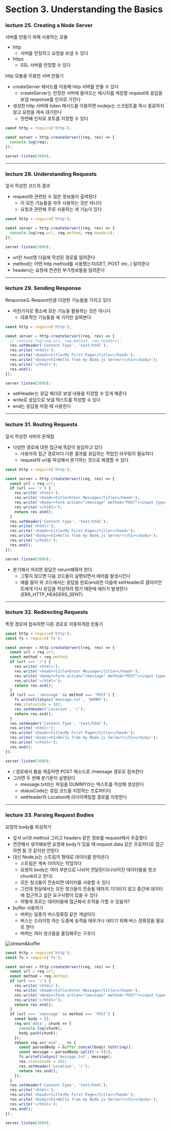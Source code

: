 # Section 3. Understanding the Basics

### lecture 25. Creating a Node Server

서버를 만들기 위해 사용하는 모듈
* http
  - 서버를 런칭하고 요청을 보낼 수 있다
* https
  - SSL 서버를 런칭할 수 있다

http 모듈을 이용한 서버 만들기
* createServer 메서드를 이용해 http 서버를 만들 수 있다
  - createServer는 런칭한 서버에 들어오는 메시지를 캐칭할 request와 응답을 보낼 response를 인자로 가진다
* 생성한 http 서버에 listen 메서드를 이용하면 nodejs는 스크립트를 즉시 종료하지 않고 요청을 계속 대기한다
  - 첫번째 인자로 포트를 지정할 수 있다
```js
const http = require('http');

const server = http.createServer((req, res) => {
  console.log(req);
});

server.listen(3000);
```

---

### lecture 28. Understanding Requests

앞서 작성한 코드의 결과
* request와 관련된 수 많은 정보들이 출력된다
  - 이 모든 기능들을 자주 사용하는 것은 아니다
  - 요청과 관련해 주로 사용하는 세 기능이 있다
```js
const http = require('http');

const server = http.createServer((req, res) => {
  console.log(req.url, req.method, req.headers);
});

server.listen(3000);
```
* url은 host명 다음에 작성된 경로를 알려준다
* method는 어떤 http method를 사용했는지(GET, POST etc..) 알려준다
* headers는 요청에 연관된 부가정보들을 알려준다

---

### lecture 29. Sending Response

Response도 Request만큼 다양한 기능들을 가지고 있다
* 마찬가지로 평소에 모든 기능을 활용하는 것은 아니다
  - 대표적인 기능들을 세 가지만 살펴본다
```js
const http = require('http');

const server = http.createServer((req, res) => {
  // console.log(req.url, req.method, req.headers);
  res.setHeader('Content-Type', 'text/html');
  res.write('<html>');
  res.write('<head><title>My First Page</title></head>');
  res.write('<body><h1>Hello from my Node.js Server!</h1></body>');
  res.write('</html>');
  res.end();
});

server.listen(3000);
```
* setHeader는 응답 헤더로 보낼 내용을 지정할 수 있게 해준다
* write로 응답으로 보낼 텍스트를 작성할 수 있다
* end는 응답을 마칠 때 사용한다

---

### lecture 31. Routing Requests

앞서 작성한 서버의 문제점
* 다양한 경로에 대한 접근에 똑같이 응답하고 있다
  - 사용자의 접근 경로마다 다른 결과를 응답하는 작업인 라우팅이 필요하다
  - request의 url을 파싱해서 분기하는 것으로 해결할 수 있다
```js
const http = require('http');

const server = http.createServer((req, res) => {
  const url = req.url;
  if (url === '/') {
    res.write('<html>');
    res.write('<head><title>Enter Message</title></head>');
    res.write('<body><form action="/message" method="POST"><input type="text" name="message"/>></form></body>');
    res.write('</html>');
    return res.end();  
  }
  res.setHeader('Content-Type', 'text/html');
  res.write('<html>');
  res.write('<head><title>My First Page</title></head>');
  res.write('<body><h1>Hello from my Node.js Server!</h1></body>');
  res.write('</html>');
  res.end();
});

server.listen(3000);
```
* 분기해서 처리한 응답은 return해줘야 한다
  - 그렇지 않으면 다음 코드들이 실행되면서 에러를 발생시킨다
  - 예를 들어 위 코드에서는 응답을 완료(end)한 다음에 setHeader로 클라이언트에게 다시 응답을 작성하려 했기 때문에 에러가 발생한다(ERR_HTTP_HEADERS_SENT)

---

### lecture 32. Redirecting Requests

특정 경로에 접속하면 다른 경로로 이동하게끔 만들기
```js
const http = require('http');
const fs = require('fs');

const server = http.createServer((req, res) => {
  const url = req.url;
  const method = req.method;
  if (url === '/') {
    res.write('<html>');
    res.write('<head><title>Enter Message</title></head>');
    res.write('<body><form action="/message" method="POST"><input type="text" name="message"/><input type="submit"/></form></body>');
    res.write('</html>');
    return res.end();  
  }
  if (url === '/message' && method === 'POST') {
    fs.writeFileSync('message.txt', 'DUMMY');
    res.statusCode = 302;
    res.setHeader('Location', '/');
    return res.end();  
  }
  res.setHeader('Content-Type', 'text/html');
  res.write('<html>');
  res.write('<head><title>My First Page</title></head>');
  res.write('<body><h1>Hello from my Node.js Server!</h1></body>');
  res.write('</html>');
  res.end();
});

server.listen(3000);
```
* / 경로에서 폼을 제출하면 POST 메소드로 /meesage 경로로 접속한다
* 그러면 두 번째 분기문이 실행된다
  - message.txt라는 파일을 DUMMY라는 텍스트를 작성해 생성한다
  - statusCode는 응답 코드를 지정하는 프로퍼티다
  - setHeader의 Location에 리다이렉팅할 경로를 지정한다

---

### lecture 33. Parsing Request Bodies

요청의 body를 파싱하기
* 앞서 url과 method 그리고 headers 같은 정보를 request에서 추출했다
* 연관해서 생각해보면 요청에 body가 있을 때 request.data 같은 프로퍼티로 접근하면 될 것 같지만 안된다
* 대신 Node.js는 스트림의 형태로 데이터를 받아온다
  - 스트림은 계속 이어지는 작업이다
  - 요청의 body는 여러 부분으로 나뉘어 전달된다(나뉘어진 데이터들을 청크chunk라고 한다)
  - 모든 청크들이 전송되면 데이터를 사용할 수 있다
  - 그런데 현실에서는 모든 청크들이 전송될 때까지 기다리지 않고 중간에 데이터에 접근하고 싶은 요구사항이 있을 수 있다
  - 어떻게 흐르는 데이터들에 접근해서 조작을 가할 수 있을까?
* buffer 사용하기
  - 버퍼는 일종의 버스정류장 같은 개념이다
  - 버스는 드라이빙 하는 도중에 승객을 태우거나 내리기 위해 버스 정류장을 필요로 한다
  - 버퍼는 여러 청크들을 홀딩해주는 구조다 

![stream&buffer](../img/streamnbuffer.png)

```js
const http = require('http');
const fs = require('fs');

const server = http.createServer((req, res) => {
  const url = req.url;
  const method = req.method;
  if (url === '/') {
    res.write('<html>');
    res.write('<head><title>Enter Message</title></head>');
    res.write('<body><form action="/message" method="POST"><input type="text" name="message"/><input type="submit"/></form></body>');
    res.write('</html>');
    return res.end();  
  }
  if (url === '/message' && method === 'POST') {
    const body = [];
    req.on('data', chunk => {
      console.log(chunk);
      body.push(chunk);
    });
    return req.on('end', _ => {
      const parsedBody = Buffer.concat(body).toString();
      const message = parsedBody.split('=')[1];
      fs.writeFileSync('message.txt', message);
      res.statusCode = 302;
      res.setHeader('Location', '/');
      return res.end(); 
    }); 
  }
  res.setHeader('Content-Type', 'text/html');
  res.write('<html>');
  res.write('<head><title>My First Page</title></head>');
  res.write('<body><h1>Hello from my Node.js Server!</h1></body>');
  res.write('</html>');
  res.end();
});

server.listen(3000);
```